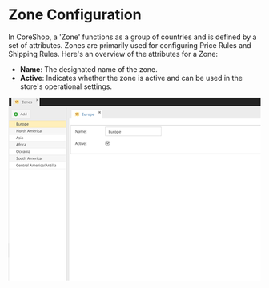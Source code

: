 # Zone Configuration

In CoreShop, a 'Zone' functions as a group of countries and is defined by a set of attributes. Zones are primarily used for configuring Price Rules and Shipping Rules. Here's an overview of the attributes for a Zone:

- **Name**: The designated name of the zone.
- **Active**: Indicates whether the zone is active and can be used in the store's operational settings.

![Zones](img/zones.png)
